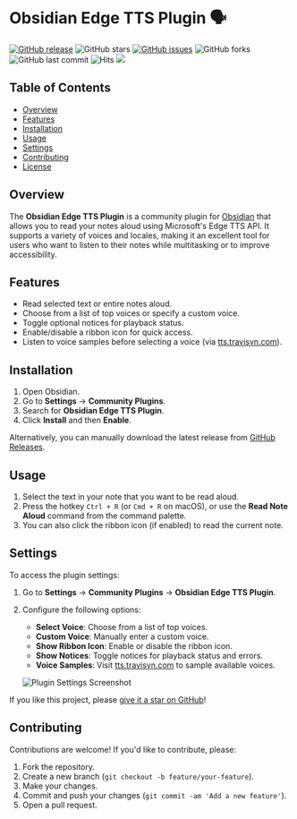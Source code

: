 # Obsidian Edge TTS Plugin 🗣️

[![GitHub release](https://img.shields.io/github/v/release/travisvn/obsidian-edge-tts-plugin)](https://github.com/travisvn/obsidian-edge-tts-plugin/releases)
![GitHub stars](https://img.shields.io/github/stars/travisvn/obsidian-edge-tts?style=social/stargazers)
[![GitHub issues](https://img.shields.io/github/issues/your-username/obsidian-edge-tts-plugin)](https://github.com/your-username/obsidian-edge-tts-plugin/issues)
![GitHub forks](https://img.shields.io/github/forks/travisvn/obsidian-edge-tts?style=social)
![GitHub last commit](https://img.shields.io/github/last-commit/travisvn/obsidian-edge-tts?color=red)
![Hits](https://hits.seeyoufarm.com/api/count/incr/badge.svg?url=https%3A%2F%2Fgithub.com%2Ftravisvn%2Fobsidian-edge-tts&count_bg=%2379C83D&title_bg=%23555555&icon=&icon_color=%23E7E7E7&title=hits&edge_flat=false)
[![](https://img.shields.io/static/v1?label=Sponsor&message=%E2%9D%A4&logo=GitHub&color=%23fe8e86)](https://img.shields.io/github/sponsors/travisvn)

## Table of Contents

- [Overview](#overview)
- [Features](#features)
- [Installation](#installation)
- [Usage](#usage)
- [Settings](#settings)
- [Contributing](#contributing)
- [License](#license)

## Overview

The **Obsidian Edge TTS Plugin** is a community plugin for [Obsidian](https://obsidian.md/) that allows you to read your notes aloud using Microsoft's Edge TTS API. It supports a variety of voices and locales, making it an excellent tool for users who want to listen to their notes while multitasking or to improve accessibility.

## Features

- Read selected text or entire notes aloud.
- Choose from a list of top voices or specify a custom voice.
- Toggle optional notices for playback status.
- Enable/disable a ribbon icon for quick access.
- Listen to voice samples before selecting a voice (via [tts.travisvn.com](https://tts.travisvn.com)).

## Installation

1. Open Obsidian.
2. Go to **Settings** → **Community Plugins**.
3. Search for **Obsidian Edge TTS Plugin**.
4. Click **Install** and then **Enable**.

Alternatively, you can manually download the latest release from [GitHub Releases](https://github.com/travisvn/obsidian-edge-tts-plugin/releases).

## Usage

1. Select the text in your note that you want to be read aloud.
2. Press the hotkey `Ctrl + R` (or `Cmd + R` on macOS), or use the **Read Note Aloud** command from the command palette.
3. You can also click the ribbon icon (if enabled) to read the current note.

## Settings

To access the plugin settings:

1. Go to **Settings** → **Community Plugins** → **Obsidian Edge TTS Plugin**.
2. Configure the following options:
   - **Select Voice**: Choose from a list of top voices.
   - **Custom Voice**: Manually enter a custom voice.
   - **Show Ribbon Icon**: Enable or disable the ribbon icon.
   - **Show Notices**: Toggle notices for playback status and errors.
   - **Voice Samples**: Visit [tts.travisvn.com](https://tts.travisvn.com) to sample available voices.
   
   ![Plugin Settings Screenshot](https://utfs.io/f/MMMHiQ1TQaBokqnYgsditb0yMYmKjvXxwOnIVk1aZ9pBRNs7)

If you like this project, please [give it a star on GitHub](https://github.com/travisvn/obsidian-edge-tts-plugin)!

## Contributing

Contributions are welcome! If you'd like to contribute, please:

1. Fork the repository.
2. Create a new branch (`git checkout -b feature/your-feature`).
3. Make your changes.
4. Commit and push your changes (`git commit -am 'Add a new feature'`).
5. Open a pull request.
